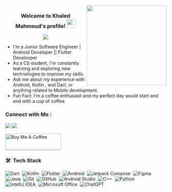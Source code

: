 <img width="250" align="right" src="https://c.tenor.com/_DOBjnGspYAAAAAM/code-coding.gif">

<h3 align="center">
  Welcome to Khaled Mahmoud's profile!
  <img src="https://media.giphy.com/media/hvRJCLFzcasrR4ia7z/giphy.gif" width="28">
</h3>

<!-- Typing SVG by DenverCoder1 - https://github.com/DenverCoder1/readme-typing-svg -->
<p align="center">
  <a href="https://github.com/DenverCoder1/readme-typing-svg"><img src="https://readme-typing-svg.herokuapp.com/?lines=Mobile-App%20developer;Always%20learning%20new%20things&font=Fira%20Code&center=true&width=440&height=45&color=f75c7e&vCenter=true&size=22"></a>
</p> 

-  I'm a Junior Software Engineer | Android Devaloper || Flutter Devalooper
-  As a CS student, I'm constantly learning and exploring new technologies to improve my skills.
- Ask me about my experience with Android, Kotlin , and Dart, or anything related to Mobile development.
-  Fun Fact: I'm a coffee enthusiast and my perfect day would start and end with a cup of coffee.

### Connect with Me :

<a href="https://www.linkedin.com/in/khaled-mahmoud-433416234/" target="_blank"><img src="https://img.shields.io/badge/-Khaled%20Mahmoud-0077B5?style=for-the-badge&logo=Linkedin&logoColor=white"/></a>
<a href="https://t.me/KhaleddMahmoudd" target="_blank"><img src="https://img.shields.io/badge/-Khaled%20Mahmoud-0077B5?style=for-the-badge&logo=Telegram&logoColor=white"/></a>

<a href="https://www.buymeacoffee.com/yousefdergham" target="_blank"><img src="https://cdn.buymeacoffee.com/buttons/v2/lato-orange.png" alt="Buy Me A Coffee" style="height: 50px !important;width: 174px !important;box-shadow: 0px 3px 2px 0px rgba(190, 190, 190, 0.5) !important;-webkit-box-shadow: 0px 3px 2px 0px rgba(190, 190, 190, 0.5) !important;" ></a>

### 🛠 &nbsp;Tech Stack 
![Dart](https://img.shields.io/badge/-Dart-05122A?style=flat&logo=dart)&nbsp;
![Kotlin](https://img.shields.io/badge/-Kotlin-05122A?style=flat&logo=kotlin&logoColor=563D7C)&nbsp;
![Flutter](https://img.shields.io/badge/-Flutter-05122A?style=flat&logo=flutter)&nbsp;
![Android](https://img.shields.io/badge/-Android-05122A?style=flat&logo=android)&nbsp;
![Jetpack Compose](https://img.shields.io/badge/-Jetpack%20Compose-05122A?style=flat&logo=jetpack-compose)&nbsp;
![Figma](https://img.shields.io/badge/-Figma-05122A?style=flat&logo=figma)&nbsp;
![Java](https://img.shields.io/badge/-Java-05122A?style=flat&logo=java&logoColor=007396)&nbsp;
![Git](https://img.shields.io/badge/-Git-05122A?style=flat&logo=git)&nbsp;
![GitHub](https://img.shields.io/badge/-GitHub-05122A?style=flat&logo=github)&nbsp;
![Android Studio](https://img.shields.io/badge/-Android%20Studio-05122A?style=flat&logo=android-studio)&nbsp;
![C++](https://img.shields.io/badge/-C++-05122A?style=flat&logo=c%2B%2B)&nbsp;
![Python](https://img.shields.io/badge/-Python-05122A?style=flat&logo=python)&nbsp;
![IntelliJ IDEA](https://img.shields.io/badge/-IntelliJ%20IDEA-05122A?style=flat&logo=intellij-idea&logoColor=007ACC)&nbsp;
![Microsoft Office](https://img.shields.io/badge/-Microsoft%20Office-05122A?style=flat&logo=microsoft-office&logoColor=D83B01)&nbsp;
![ChatGPT](https://img.shields.io/badge/-ChatGPT-05122A?style=flat&logo=openai&logoColor=white)&nbsp;
<br>
